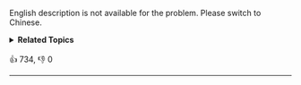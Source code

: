 English description is not available for the problem. Please switch to Chinese.
<details><summary><strong>Related Topics</strong></summary>栈 | 树 | 深度优先搜索 | 二叉搜索树 | 链表 | 二叉树 | 双向链表</details><br>

<div>👍 734, 👎 0<span style='float: right;'></span></div>

<div id="labuladong"><hr>

</div>



